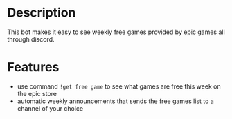 # Description
This bot makes it easy to see weekly free games provided by epic games all through discord.

# Features
- use command `!get free game` to see what games are free this week on the epic store
- automatic weekly announcements that sends the free games list to a channel of your choice
